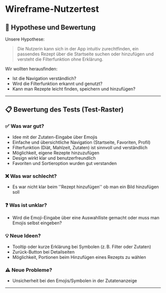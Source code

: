 # Wireframe-Nutzertest

## 🧪 Hypothese und Bewertung

Unsere Hypothese:  
> Die Nutzerin kann sich in der App intuitiv zurechtfinden, ein passendes Rezept über die Startseite suchen oder hinzufügen und versteht die Filterfunktion ohne Erklärung.

Wir wollten herausfinden:
- Ist die Navigation verständlich?
- Wird die Filterfunktion erkannt und genutzt?
- Kann man Rezepte leicht finden, speichern und hinzufügen?

---

## 📋 Bewertung des Tests (Test-Raster)

### ✅ Was war gut?
- Idee mit der Zutaten-Eingabe über Emojis 
- Einfache und übersichtliche Navigation (Startseite, Favoriten, Profil)
- Filterfunktion (Diät, Mahlzeit, Zutaten) ist sinnvoll und verständlich
- Möglichkeit, eigene Rezepte hinzuzufügen
- Design wirkt klar und benutzerfreundlich
- Favoriten und Sortieroption wurden gut verstanden

### ❌ Was war schlecht?
- Es war nicht klar beim ''Rezept hinzufügen'' ob man ein Bild hinzufügen soll

### ❓ Was ist unklar?
- Wird die Emoji-Eingabe über eine Auswahlliste gemacht oder muss man Emojis selbst eingeben?

### 💡 Neue Ideen?
- Tooltip oder kurze Erklärung bei Symbolen (z. B. Filter oder Zutaten)
- Zurück-Button bei Detailseiten
- Möglichkeit, Portionen beim Hinzufügen eines Rezepts zu wählen

### ⚠️ Neue Probleme?
- Unsicherheit bei den Emojis/Symbolen in der Zutatenanzeige

---
